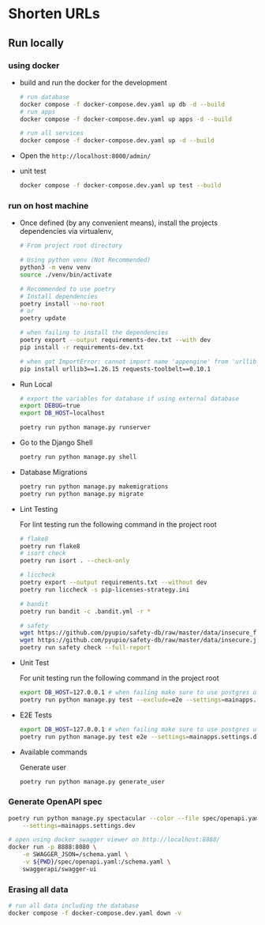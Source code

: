 # Shorten URLs
## Run locally

### using docker

- build and run the docker for the development

    ``` bash
    # run database
    docker compose -f docker-compose.dev.yaml up db -d --build
    # run apps
    docker compose -f docker-compose.dev.yaml up apps -d --build

    # run all services
    docker compose -f docker-compose.dev.yaml up -d --build
    ```

- Open the `http://localhost:8000/admin/`

- unit test

    ```bash
    docker compose -f docker-compose.dev.yaml up test --build
    ```

### run on host machine

- Once defined (by any convenient means), install the projects dependencies via virtualenv,

    ``` bash
    # From project root directory

    # Using python venv (Not Recommended)
    python3 -m venv venv
    source ./venv/bin/activate

    # Recommended to use poetry
    # Install dependencies
    poetry install --no-root
    # or
    poetry update

    # when failing to install the dependencies
    poetry export --output requirements-dev.txt --with dev
    pip install -r requirements-dev.txt

    # when got ImportError: cannot import name 'appengine' from 'urllib3.contrib'
    pip install urllib3==1.26.15 requests-toolbelt==0.10.1
    ```

- Run Local

    ```bash
    # export the variables for database if using external database
    export DEBUG=true
    export DB_HOST=localhost

    poetry run python manage.py runserver
    ```

- Go to the Django Shell

    ```bash
    poetry run python manage.py shell
    ```

- Database Migrations

    ```bash
    poetry run python manage.py makemigrations
    poetry run python manage.py migrate
    ```

- Lint Testing

    For lint testing run the following command in the project root

    ```bash
    # flake8
    poetry run flake8
    # isort check
    poetry run isort . --check-only

    # liccheck
    poetry export --output requirements.txt --without dev
    poetry run liccheck -s pip-licenses-strategy.ini

    # bandit
    poetry run bandit -c .bandit.yml -r *

    # safety
    wget https://github.com/pyupio/safety-db/raw/master/data/insecure_full.json
    wget https://github.com/pyupio/safety-db/raw/master/data/insecure.json
    poetry run safety check --full-report
    ```

- Unit Test

    For unit testing run the following command in the project root

    ```bash
    export DB_HOST=127.0.0.1 # when failing make sure to use postgres user
    poetry run python manage.py test --exclude=e2e --settings=mainapps.settings.dev
    ```

- E2E Tests

    ```bash
    export DB_HOST=127.0.0.1 # when failing make sure to use postgres user
    poetry run python manage.py test e2e --settings=mainapps.settings.dev
    ```

- Available commands

    Generate user

    ```bash
    poetry run python manage.py generate_user
    ```

### Generate OpenAPI spec

```bash
poetry run python manage.py spectacular --color --file spec/openapi.yaml \
    --settings=mainapps.settings.dev

# open using docker swagger viewer on http://localhost:8888/
docker run -p 8888:8080 \
    -e SWAGGER_JSON=/schema.yaml \
    -v ${PWD}/spec/openapi.yaml:/schema.yaml \
    swaggerapi/swagger-ui
```

### Erasing all data

```bash
# run all data including the database
docker compose -f docker-compose.dev.yaml down -v
```
